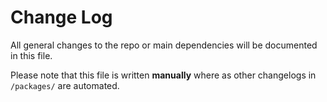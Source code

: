 # Change Log

All general changes to the repo or main dependencies will be documented in this file.

Please note that this file is written **manually** where as other changelogs in `/packages/` are automated.
